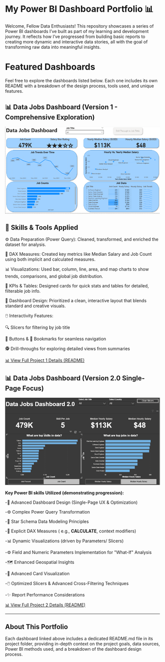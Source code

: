 # My Power BI Dashboard Portfolio 📊

Welcome, Fellow Data Enthusiasts!
This repository showcases a series of Power BI dashboards I’ve built as part of my learning and development journey. It reflects how I’ve progressed from building basic reports to creating more dynamic and interactive data stories, all with the goal of transforming raw data into meaningful insights.
# Featured Dashboards
Feel free to explore the dashboards listed below. Each one includes its own README with a breakdown of the design process, tools used, and unique features.
## 📊 Data Jobs Dashboard (Version 1 - Comprehensive Exploration)
![Data Jobs Dashboard](/Images/Project1_Page1.png)

## 🧰 Skills & Tools Applied
⚙️ Data Preparation (Power Query): Cleaned, transformed, and enriched the dataset for analysis.

🧮 DAX Measures: Created key metrics like Median Salary and Job Count using both implicit and calculated measures.

📊 Visualizations: Used bar, column, line, area, and map charts to show trends, comparisons, and global job distribution.

🔢 KPIs & Tables: Designed cards for quick stats and tables for detailed, filterable job info.

🎨 Dashboard Design: Prioritized a clean, interactive layout that blends standard and creative visuals.

🖱️ Interactivity Features:

🔍 Slicers for filtering by job title

🔘 Buttons & 📑 Bookmarks for seamless navigation

🕵️ Drill-throughs for exploring detailed views from summaries

[ 📊 View Full Project 1 Details (README)](/Data_Jobs_v1/README.md)

## 📊 Data Jobs Dashboard (Version 2.0 Single-Page Focus)
![Data Jobs Dashboard 2.0](/Images/Project2_Page1.png)

**Key Power BI skills Utilized (demonstrating progression):**

-🎨 Advanced Dashboard Design (Single-Page UX & Optimization)

-⚙️ Complex Power Query Transformation

-🔗 Star Schema Data Modeling Principles

-🧮 Explicit DAX Measures ( e.g., **CALCULATE**, context modifiers)

-📊 Dynamic Visualizations (driven by Parameters/ Slicers)

-⚙️ Field and Numeric Parameters Implementation for "What-If" Analysis

-🗺️ Enhanced Geospatial Insights

-🔢 Advanced Card Visualization

-🖱️ Optimized Slicers & Advanced
 Cross-Filtering Techniques

-✨ Report Performance Considerations

[ 📊 View Full Project 2 Details (README)](/Data_Jobs_v2/README.md)

---

## About This Portfolio
Each dashboard linked above includes a dedicated README.md file in its project folder, providing in-depth context on the project goals, data sources, Power BI methods used, and a breakdown of the dashboard design process.